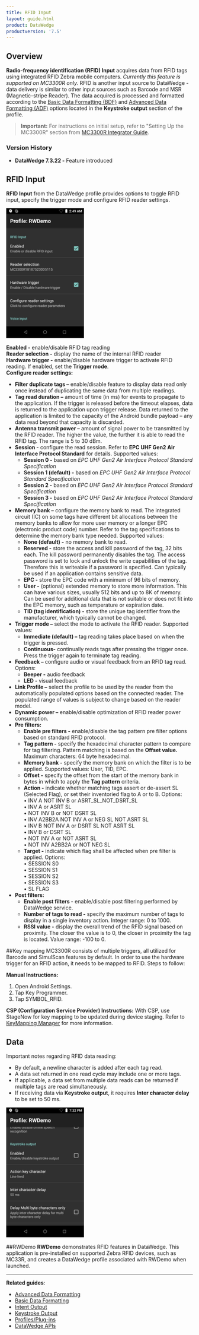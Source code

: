 ```yaml
---
title: RFID Input
layout: guide.html
product: DataWedge
productversion: '7.5'
---
```


## Overview

**Radio-frequency identification (RFID) Input** acquires data from RFID tags using integrated RFID Zebra mobile computers. _Currently this feature is supported on MC3300R only._ RFID is another input source to DataWedge - data delivery is similar to other input sources such as Barcode and MSR (Magnetic-stripe Reader). The data acquired is processed and formatted according to the [Basic Data Formatting (BDF)](../../process/bdf) and [Advanced Data Formatting (ADF)](../../process/adf) options located in the **Keystroke output** section of the profile. 

> **Important:** For instructions on initial setup, refer to "Setting Up the MC3300R" section from [MC3300R Integrator Guide](https://www.zebra.com/content/dam/zebra_new_ia/en-us/manuals/mobile-computers/mc33/mc3300R-ig-en.pdf).

### Version History
* **DataWedge 7.3.22 -** Feature introduced

## RFID Input
**RFID Input** from the DataWedge profile provides options to toggle RFID input, specify the trigger mode and configure RFID reader settings.

<img style="height:350px" src="./rfid-input.jpg"/>
<br>

**Enabled -** enable/disable RFID tag reading <br>
**Reader selection -** display the name of the internal RFID reader<br>
**Hardware trigger -** enable/disable hardware trigger to activate RFID reading. If enabled, set the **Trigger mode**.<br>
**Configure reader settings:**<br>
* **Filter duplicate tags –** enable/disable feature to display data read only once instead of duplicating the same data from multiple readings. 
* **Tag read duration –** amount of time (in ms) for events to propagate to the application. If the trigger is released before the timeout elapses, data is returned to the application upon trigger release. Data returned to the application is limited to the capacity of the Android bundle payload – any data read beyond that capacity is discarded.
* **Antenna transmit power –** amount of signal power to be transmitted by the RFID reader. The higher the value, the further it is able to read the RFID tag. The range is 5 to 30 dBm. 
* **Session -** configure the read session. Refer to **EPC UHF Gen2 Air Interface Protocol Standard** for details. Supported values:
  * **Session 0 -** based on _EPC UHF Gen2 Air Interface Protocol Standard Specification_
  * **Session 1 (default) -** based on _EPC UHF Gen2 Air Interface Protocol Standard Specification_
  * **Session 2 -** based on _EPC UHF Gen2 Air Interface Protocol Standard Specification_
  * **Session 3 -** based on _EPC UHF Gen2 Air Interface Protocol Standard Specification_
* **Memory bank –** configure the memory bank to read. The integrated circuit (IC) on some tags have different bit allocations between the memory banks to allow for more user memory or a longer EPC (electronic product code) number. Refer to the tag specifications to determine the memory bank type needed. Supported values: 
  * **None (default) -** no memory bank to read. 
  * **Reserved -** store the access and kill password of the tag, 32 bits each. The kill password permanently disables the tag. The access password is set to lock and unlock the write capabilities of the tag. Therefore this is writeable if a password is specified. Can typically be used if an application contains sensitive data. 
  * **EPC -** store the EPC code with a minimum of 96 bits of memory.  
  * **User -** (optional) extended memory to store more information. This can have various sizes, usually 512 bits and up to 8K of memory.  Can be used for additional data that is not suitable or does not fit into the EPC memory, such as temperature or expiration date. 
  * **TID (tag identification) -** store the unique tag identifier from the manufacturer, which typically cannot be changed. 
* **Trigger mode –** select the mode to activate the RFID reader. Supported values: 
  * **Immediate (default) –** tag reading takes place based on when the trigger is pressed.
  * **Continuous-** continually reads tags after pressing the trigger once. Press the trigger again to terminate tag reading. 
* **Feedback –** configure audio or visual feedback from an RFID tag read. Options: 
  * **Beeper -** audio feedback
  * **LED -** visual feedback
* **Link Profile –** select the profile to be used by the reader from the automatically populated options based on the connected reader. The populated range of values is subject to change based on the reader model. 
* **Dynamic power –** enable/disable optimization of RFID reader power consumption.
* **Pre filters:**
  * **Enable pre filters -** enable/disable the tag pattern pre filter options based on standard RFID protocol.
  * **Tag pattern -** specify the hexadecimal character pattern to compare for tag filtering. Pattern matching is based on the **Offset value.**  Maximum characters: 64 byte hexadecimal. 
  * **Memory bank -** specify the memory bank on which the filter is to be applied. Supported values: User, TID, EPC.
  * **Offset -** specify the offset from the start of the memory bank in bytes in which to apply the **Tag pattern** criteria. 
  * **Action -** indicate whether matching tags assert or de-assert SL (Selected Flag), or set their inventoried flag to A or to B. Options:<br>
        • INV A NOT INV B or ASRT_SL_NOT_DSRT_SL<br>
        • INV A or ASRT SL<br>
        • NOT INV B or NOT DSRT SL<br>
        • INV A2BB2A NOT INV A or NEG SL NOT ASRT SL<br>
        • INV B NOT INV A or DSRT SL NOT ASRT SL<br>
        • INV B or DSRT SL<br>
        • NOT INV A or NOT ASRT SL<br>
        • NOT INV A2BB2A or NOT NEG SL<br>
  * **Target -** indicate which flag shall be affected when pre filter is applied. Options: <br>
        • SESSION S0<br>
        • SESSION S1<br>
        • SESSION S2<br>
        • SESSION S3<br>
        • SL FLAG<br>
* **Post filters:**
  * **Enable post filters -** enable/disable post filtering performed by DataWedge service.
  * **Number of tags to read -** specify the maximum number of tags to display in a single inventory action. Integer range: 0 to 1000.
  * **RSSI value -** display the overall trend of the RFID signal based on proximity. The closer the value is to 0, the closer in proximity the tag is located. Value range: -100 to 0. 


<!--
* **Session -** configure the read session based on EPC Gen 2 standard to optimize RFID read performance. The session defines the duration of time and conditions which an inventoried tag remains in either state A or B. State A is the state in which a tag has not been inventoried. State B is the state in which the tag has been inventoried. During the inventory process, presuming the default state is A, the reader switches the tag's state to B once the read is performed. Since tags in the B state have already been accounted for, the focus can be on tags in the A state. Supported values:
  * **Session 0 -** the tag persists in the B state as long as it is powered in the RF field. When there is no reader power, tags in the B state revert back to the A state. This can be useful to read a small number of tags quickly and repeatedly. It is not good for reading numerous tags at once since if a tag loses power momentarily, it will reset.
  * **Session 1 (default) -** the tag persists in the B state for a limited time even after being removed from the RF field. The time period varies depending on the manufacturer, ranging from 500 ms to 5 seconds. When the time period elapses, regardless of whether the tag is powered, it reverts back to the A state.
  * **Session 2 -** the tag persists in the B state for at least 2 seconds after being removed from the RF field. This can be useful to read large quantities of tags while minimizing duplicate reads.
  * **Session 3 -** same as session 2
-->

##Key mapping
MC3300R consists of multiple triggers, all utilized for Barcode and SimulScan features by default. In order to use the hardware trigger for an RFID action, it needs to be mapped to RFID. Steps to follow:

**Manual Instructions:**
1. Open Android Settings. 
2. Tap Key Programmer.
3. Tap SYMBOL_RFID. 

**CSP (Configuration Service Provider) Instructions:** With CSP, use StageNow for key mapping to be updated during device staging. Refer to [KeyMapping Manager](/stagenow/latest/csp/keymap) for more information.

## Data
Important notes regarding RFID data reading:
* By default, a newline character is added after each tag read. 
* A data set returned in one read cycle may include one or more tags. 
* If applicable, a data set from multiple data reads can be returned if multiple tags are read simultaneously. 
* If receiving data via **Keystroke output**, it requires **Inter character delay** to be set to 50 ms. 

<img style="height:350px" src="./profile-rwdemo.jpg"/>
<br>

##RWDemo
**RWDemo** demonstrates RFID features in DataWedge. This application is pre-installed on supported Zebra RFID devices, such as MC33R, and creates a DataWedge profile associated with RWDemo when launched. 

------

**Related guides**:

* [Advanced Data Formatting](../../process/adf)
* [Basic Data Formatting](../../process/bdf) 
* [Intent Output](../../output/intent) 
* [Keystroke Output](../../output/keystroke)
* [Profiles/Plug-ins](../../profiles)
* [DataWedge APIs](../../api) 

